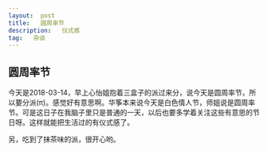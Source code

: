 ```yaml
---
layout:  post      
title:   圆周率节    
description:   仪式感               
tag:   杂谈   
---
```




## 圆周率节

今天是2018-03-14，早上心怡姐抱着三盒子的派过来分，说今天是圆周率节，所以要分派(π)。感觉好有意思啊。华筝本来说今天是白色情人节，师姐说是圆周率节。可是这日子在我脑子里只是普通的一天，以后也要多学着关注这些有意思的节日呀。这样就能把生活过的有仪式感了。

另，吃到了抹茶味的派，很开心哟。